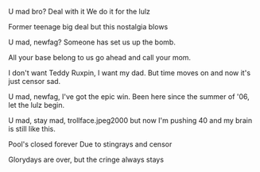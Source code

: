 U mad bro? Deal with it
We do it for the lulz

Former teenage big deal
but this nostalgia blows

U mad, newfag? 
Someone has set us up the bomb.

All your base belong to us
go ahead and call your mom.

I don't want Teddy Ruxpin, I want my dad.
But time moves on and now it's just censor sad.

U mad, newfag, I've got the epic win.
Been here since the summer of '06, let the lulz begin.

U mad, stay mad, trollface.jpeg2000
but now I'm pushing 40 and my brain is still like this.

Pool's closed forever
Due to stingrays and censor

Glorydays are over, but the cringe always stays